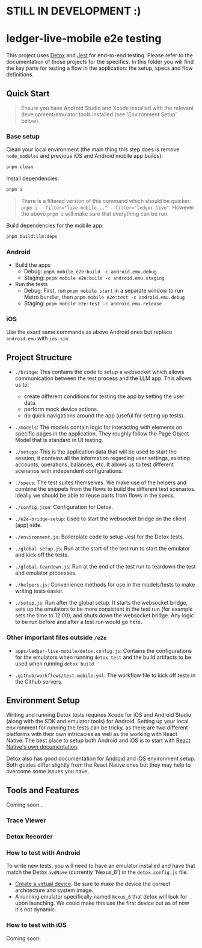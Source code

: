# STILL IN DEVELOPMENT :)
# ledger-live-mobile e2e testing

This project uses [Detox](https://github.com/wix/Detox) and [Jest](https://jestjs.io/) for end-to-end testing. Please refer to the documentation of those projects for the specifics. In this folder you will find the key parts for testing a flow in the application: the setup, specs and flow definitions.

## Quick Start

> Ensure you have Android Studio and Xcode installed with the relevant development/emulator tools installed (see 'Environment Setup' below).

### Base setup

Clean your local environment (the main thing this step does is remove `node_modules` and previous iOS and Android mobile app builds):

```bash
pnpm clean
```

Install dependencies:

```bash
pnpm i
```

> There is a filtered version of this command which should be quicker: `pnpm i --filter="live-mobile..." --filter="ledger-live"`. However the above `pnpm i` will make sure that everything can be run.

Build dependencies for the mobile app:

```bash
pnpm build:llm:deps
```

### Android

- Build the apps
  - Debug: `pnpm mobile e2e:build -c android.emu.debug`
  - Staging: `pnpm mobile e2e:build -c android.emu.staging`
- Run the tests
  - Debug: First, run `pnpm mobile start` in a separate window to run Metro bundler, then `pnpm mobile e2e:test -c android.emu.debug`
  - Staging: `pnpm mobile e2e:test -c android.emu.release`

### iOS

Use the exact same commands as above Android ones but replace `android.emu` with `ios.sim`.

## Project Structure

- `./bridge`: This contains the code to setup a websocket which allows communication between the test process and the LLM app. This allows us to:
  - create different conditions for testing the app by setting the user data.
  - perform mock device actions.
  - do quick navigations around the app (useful for setting up tests).

- `./models`: The models contain logic for interacting with elements on specific pages in the application. They roughly follow the Page Object Model that is standard in UI testing.

- `./setups`: This is the application data that will be used to start the session, it contains all the information regarding user settings, existing accounts, operations, balances, etc. It allows us to test different scenarios with independent configurations.

- `./specs`: The test suites themselves. We make use of the helpers and combine the snippets from the flows to build the different test scenarios. Ideally we should be able to reuse parts from flows in the specs.

- `./config.json`: Configuration for Detox.

- `./e2e-bridge-setup`: Used to start the websocket bridge on the client (app) side.

- `./environment.js`: Boilerplate code to setup Jest for the Detox tests.

- `./global-setup.js`: Run at the start of the test run to start the emulator and kick off the tests.

- `./global-teardown.js`: Run at the end of the test run to teardown the test and emulator prcoesses.

- `./helpers.js`: Convenience methods for use in the models/tests to make writing tests easier.

- `./setup.js`: Run after the global setup. It starts the websocket bridge, sets up the emulators to be more consistent in the test run (for example sets the time to 12.00), and shuts down the websocket bridge. Any logic to be run before and after a test run would go here.

### Other important files outside `/e2e`

- `apps/ledger-live-mobile/detox.config.js`: Contains the configurations for the emulators when running `detox test` and the build artifacts to be used when running `detox build`

- `.github/workflows/test-mobile.yml`: The workflow file to kick off tests in the Github servers.

## Environment Setup

Writing and running Detox tests requires Xcode for iOS and Android Studio (along with the SDK and emulator tools) for Android. Setting up your local environment for running the tests can be tricky, as there are two different platforms with their own intricacies as well as the working with React Native. The best place to setup both Android and iOS is to start with [React Native's own documentation](https://reactnative.dev/docs/environment-setup).

Detox also has good documentation for [Android](https://wix.github.io/Detox/docs/introduction/android-dev-env/) and [iOS](https://wix.github.io/Detox/docs/introduction/ios-dev-env) environment setup. Both guides differ slightly from the React Native ones but they may help to overcome some issues you have.

## Tools and Features

Coming soon...

### Trace Viewer

### Detox Recorder

### How to test with Android

To write new tests, you will need to have an emulator installed and have that match the Detox `avdName` (currently 'Nexus_6') in the `detox.config.js` file.

- [Create a virtual device](https://developer.android.com/studio/run/managing-avds). Be sure to make the device the correct architecture and system image.
- A running emulator specifically named `Nexus_6` that detox will look for upon launching. We could make this use the first device but as of now it's not dynamic.

### How to test with iOS

Coming soon.
